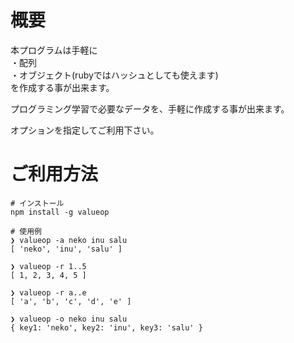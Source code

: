 # 概要

本プログラムは手軽に  
・配列  
・オブジェクト(rubyではハッシュとしても使えます)  
を作成する事が出来ます。  

プログラミング学習で必要なデータを、手軽に作成する事が出来ます。
  
オプションを指定してご利用下さい。

# ご利用方法

```
# インストール
npm install -g valueop

# 使用例
❯ valueop -a neko inu salu 
[ 'neko', 'inu', 'salu' ]

❯ valueop -r 1..5
[ 1, 2, 3, 4, 5 ]

❯ valueop -r a..e 
[ 'a', 'b', 'c', 'd', 'e' ]

❯ valueop -o neko inu salu 
{ key1: 'neko', key2: 'inu', key3: 'salu' }
```